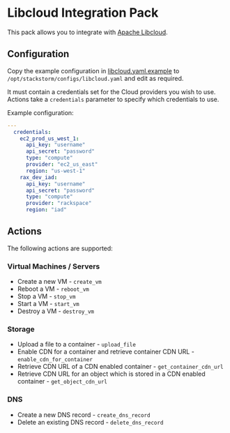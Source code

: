 # Libcloud Integration Pack

This pack allows you to integrate with
[Apache Libcloud](http://libcloud.apache.org/).

## Configuration

Copy the example configuration in [libcloud.yaml.example](./libcloud.yaml.example)
to `/opt/stackstorm/configs/libcloud.yaml` and edit as required.

It must contain a credentials set for the Cloud providers you wish to use.
Actions take a `credentials` parameter to specify which credentials to use.

Example configuration:

```yaml
---
  credentials:
    ec2_prod_us_west_1:
      api_key: "username"
      api_secret: "password"
      type: "compute"
      provider: "ec2_us_east"
      region: "us-west-1"
    rax_dev_iad:
      api_key: "username"
      api_secret: "password"
      type: "compute"
      provider: "rackspace"
      region: "iad"
```

## Actions

The following actions are supported:

### Virtual Machines / Servers

* Create a new VM - `create_vm`
* Reboot a VM - `reboot_vm`
* Stop a VM - `stop_vm`
* Start a VM - `start_vm`
* Destroy a VM - `destroy_vm`

### Storage

* Upload a file to a container - `upload_file`
* Enable CDN for a container and retrieve container CDN URL -
  `enable_cdn_for_container`
* Retrieve CDN URL of a CDN enabled container - `get_container_cdn_url`
* Retrieve CDN URL for an object which is stored in a CDN enabled container -
  `get_object_cdn_url`

### DNS

* Create a new DNS record - `create_dns_record`
* Delete an existing DNS record - `delete_dns_record`
